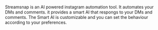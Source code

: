 Streamsnap is an AI powered instagram automation tool. It automates your DMs and comments. it provides a smart AI that respongs to your DMs and comments. The Smart AI is customizable and you can set the behaviour according to your preferences. 
